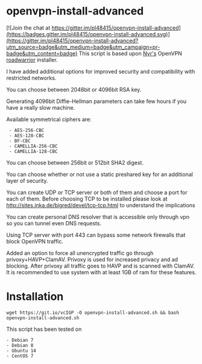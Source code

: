 # openvpn-install-advanced

[![Join the chat at https://gitter.im/pl48415/openvpn-install-advanced](https://badges.gitter.im/pl48415/openvpn-install-advanced.svg)](https://gitter.im/pl48415/openvpn-install-advanced?utm_source=badge&utm_medium=badge&utm_campaign=pr-badge&utm_content=badge)
This script is based upon [Nyr's](https://github.com/Nyr/) OpenVPN [roadwarrior](http://en.wikipedia.org/wiki/Road_warrior_%28computing%29) installer.

I have added additional options for improved security and compatibility with restricted networks.

You can choose between 2048bit or 4096bit RSA key.

Generating 4096bit Diffie-Hellman parameters can take few hours if you have a really slow machine. 

Available symmetrical ciphers are: 

     - AES-256-CBC
     - AES-128-CBC
     - BF-CBC
     - CAMELLIA-256-CBC
     - CAMELLIA-128-CBC
     
You can choose between 256bit or 512bit SHA2 digest.

You can choose whether or not use a static preshared key for an additional layer of security.

You can create UDP or TCP server or both of them and choose a port for each of them.
Before choosing TCP to be installed please look at http://sites.inka.de/bigred/devel/tcp-tcp.html to understand the implications

You can create personal DNS resolver that is accessible only through vpn so you can tunnel even DNS requests.

Using TCP server with port 443 can bypass some network firewalls that block OpenVPN traffic.

Added an option to force all unencrypted traffic go through privoxy+HAVP+ClamAV.
Privoxy is used for increased privacy and ad blocking. After privoxy all traffic goes to
HAVP and is scanned with ClamAV. It is recommended to use system with at least 1GB of ram for these features.

# Installation
`wget https://git.io/vcIGP -O openvpn-install-advanced.sh && bash openvpn-install-advanced.sh`

This script has been tested on 

    - Debian 7
    - Debian 8
    - Ubuntu 14
    - CentOS 7
